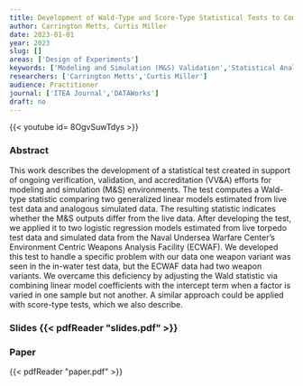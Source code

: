 ```yaml
---
title: Development of Wald-Type and Score-Type Statistical Tests to Compare Live Test Data and Simulation Predictions
author: Carrington Metts, Curtis Miller
date: 2023-01-01
year: 2023
slug: []
areas: ['Design of Experiments']
keywords: ['Modeling and Simulation (M&S) Validation','Statistical Analysis','Wald test','Weapons Analysis Facility']
researchers: ['Carrington Metts','Curtis Miller']
audience: Practitioner
journal: ['ITEA Journal','DATAWorks']
draft: no
---
```


{{< youtube id= 8OgvSuwTdys >}}

### Abstract

This work describes the development of a statistical test created in support of ongoing verification, validation, and accreditation (VV&A) efforts for modeling and simulation (M&S) environments. The test computes a Wald-type statistic comparing two generalized linear models estimated from live test data and analogous simulated data. The resulting statistic indicates whether the M&S outputs differ from the live data. After developing the test, we applied it to two logistic regression models estimated from live torpedo test data and simulated data from the Naval Undersea Warfare Center’s Environment Centric Weapons Analysis Facility (ECWAF). We developed this test to handle a specific problem with our data  one weapon variant was seen in the in-water test data, but the ECWAF data had two weapon variants. We overcame this deficiency by adjusting the Wald statistic via combining linear model coefficients with the intercept term when a factor is varied in one sample but not another. A similar approach could be applied with score-type tests, which we also describe.

### Slides {{< pdfReader "slides.pdf" >}}

### Paper 
 {{< pdfReader "paper.pdf" >}}


